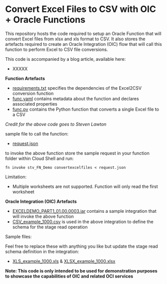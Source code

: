 # Convert Excel Files to CSV with OIC + Oracle Functions

This repository hosts the code required to setup an Oracle Function that will convert Excel files from xlsx and xls format to CSV. It also stores the artefacts required to create an Oracle Integration (OIC) flow that will call this function to perform Excel to CSV file conversions. 

This code is accompanied by a blog article, available here: 
- XXXXX

**Function Artefacts**

- [requirements.txt](requirements.txt) specifies the dependencies of the Excel2CSV conversion function
- [func.yaml](func.yaml) contains metadata about the function and declares associated properties
- [func.py](func.py) contains the Python function that converts a single Excel file to a CSV

*Credit for the above code goes to Steven Lawton*

sample file to call the function:
- [request.json](request.json)

to invoke the above function store the sample request in your function folder within Cloud Shell and run:

  `fn invoke stv_FN_Demo convertexcelfiles < request.json`
  
 Limitation: 
 - Multiple worksheets are not supported. Function will only read the first worksheet

**Oracle Integration (OIC) Artefacts**

- [EXCELDEMO_PART1_01.00.0003.iar](EXCELDEMO_PART1_01.00.0003.iar) contains a sample integration that will invoke the above function 
- [CSV_example_1000.csv](CSV_example_1000.csv) is used in the above integration to define the schema for the stage read operation

Sample files: 

Feel free to replace these with anything you like but update the stage read schema definition in the integration:
- [XLS_example_1000.xls](XLS_example_1000.xls) & [XLSX_example_1000.xlsx](XLSX_example_1000.xlsx)


**Note: This code is only intended to be used for demonstration purposes to showcase the capabilities of OIC and related OCI services**
